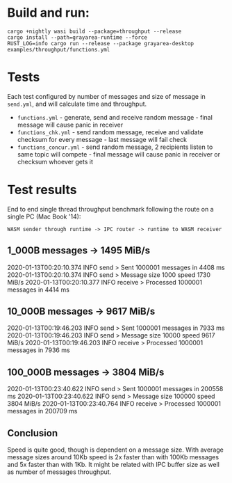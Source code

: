 # Build and run:

```
cargo +nightly wasi build --package=throughput --release
cargo install --path=grayarea-runtime --force                                                 
RUST_LOG=info cargo run --release --package grayarea-desktop examples/throughput/functions.yml
```

# Tests

Each test configured by number of messages and size of message in `send.yml`, and will calculate time and throughput.

- `functions.yml` - generate, send and receive random message - final message will cause panic in receiver
- `functions_chk.yml` - send random message, receive and validate checksum for every message - last message will fail check
- `functions_concur.yml` - send random message, 2 recipients listen to same topic will compete - final message will cause panic in receiver or checksum whoever gets it

# Test results

End to end single thread throughput benchmark following the route on a single PC (Mac Book '14):

`WASM sender through runtime -> IPC router -> runtime to WASM receiver`

## 1_000B messages -> 1495 MiB/s

2020-01-13T00:20:10.374 INFO  send                    > Sent 1000001 messages in 4408 ms
2020-01-13T00:20:10.374 INFO  send                    > Message size 1000 speed 1730 MiB/s
2020-01-13T00:20:10.377 INFO  receive                 > Processed 1000001 messages in 4414 ms

## 10_000B messages -> 9617 MiB/s

2020-01-13T00:19:46.203 INFO  send                    > Sent 1000001 messages in 7933 ms
2020-01-13T00:19:46.203 INFO  send                    > Message size 10000 speed 9617 MiB/s
2020-01-13T00:19:46.203 INFO  receive                 > Processed 1000001 messages in 7936 ms

## 100_000B messages -> 3804 MiB/s

2020-01-13T00:23:40.622 INFO  send                    > Sent 1000001 messages in 200558 ms
2020-01-13T00:23:40.622 INFO  send                    > Message size 100000 speed 3804 MiB/s
2020-01-13T00:23:40.764 INFO  receive                 > Processed 1000001 messages in 200709 ms

## Conclusion

Speed is quite good, though is dependent on a message size. 
With average message sizes around 10Kb speed is 2x faster than with 100Kb messages and 5x faster than with 1Kb. 
It might be related with IPC buffer size as well as number of messages throughput.